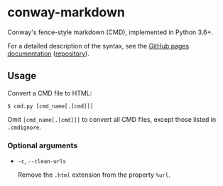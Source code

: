 # conway-markdown

Conway's fence-style markdown (CMD), implemented in Python 3.6+.

For a detailed description of the syntax,
see the [GitHub pages documentation][cmd-docs] ([repository][cmd-docs-repo]).

## Usage

Convert a CMD file to HTML:

````
$ cmd.py [cmd_name[.[cmd]]]
````

Omit `[cmd_name[.[cmd]]]` to convert all CMD files,
except those listed in `.cmdignore`.

### Optional arguments

* `-c`, `--clean-urls`
  
  Remove the `.html` extension from the property `%url`.

[cmd-docs]: https://conway-markdown.github.io/
[cmd-docs-repo]: https://github.com/conway-markdown/conway-markdown.github.io
